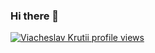 ### Hi there 👋

[![Viacheslav Krutii profile views](https://u8views.com/api/v1/github/profiles/141836083/views/day-week-month-total-count.svg)](https://u8views.com/github/sabnitor)
